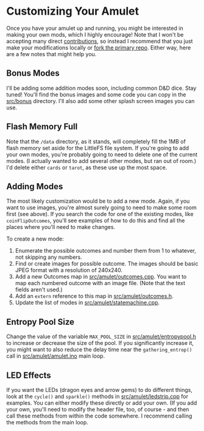 # Customizing Your Amulet

Once you have your amulet up and running, you might be interested in making your own mods, which I highly encourage! Note that I won't be accepting many direct [contributions](Contrib.md), so instead I recommend that you just make your modifications locally or [fork the primary repo](https://docs.github.com/en/get-started/quickstart/fork-a-repo). Either way, here are a few notes that might help you.

## Bonus Modes

I'll be adding some addition modes soon, including common D&D dice. Stay tuned! You'll find the bonus images and some code you can copy in the [src/bonus](../src/bonus) directory. I'll also add some other splash screen images you can use.

## Flash Memory Full

Note that the `/data` directory, as it stands, will completely fill the 1MB of flash memory set aside for the LittleFS file system. If you're going to add your own modes, you're probably going to need to delete one of the current modes. (I actually wanted to add several other modes, but ran out of room.) I'd delete either `cards` or `tarot`, as these use up the most space.

## Adding Modes

The most likely customization would be to add a new mode. Again, if you want to use images, you're almost surely going to need to make some room first (see above). If you search the code for one of the existing modes, like `coinFlipOutcomes`, you'll see examples of how to do this and find all the places where you'll need to make changes.

To create a new mode:

1. Enumerate the possible outcomes and number them from 1 to whatever, not skipping any numbers.
1. Find or create images for possible outcome. The images should be basic JPEG format with a resolution of 240x240.
2. Add a new Outcomes map in [src/amulet/outcomes.cpp](../src/amulet/outcomes.cpp). You want to map each numbered outcome with an image file. (Note that the text fields aren't used.)
3. Add an `extern` reference to this map in [src/amulet/outcomes.h](../src/amulet/outcomes.h).
3. Update the list of modes in [src/amulet/statemachine.cpp](../src/amulet/statemachine.cpp).

## Entropy Pool Size

Change the value of the variable `MAX_POOL_SIZE` in [src/amulet/entropypool.h](../src/amulet/entropypool.h) to increase or decrease the size of the pool. If you significantly increase it, you might want to also reduce the delay time near the `gathering_entrop()` call in [src/amulet/amulet.ino](../src/amulet/amulet.ino) main loop.

## LED Effects

If you want the LEDs (dragon eyes and arrow gems) to do different things, look at the `cycle()` and `sparkle()` methods in [src/amulet/ledstrip.cpp](../src/amulet/ledstrip.cpp) for examples. You can either modify these directly or add your own. (If you add your own,  you'll need to modify the header file, too, of course - and then call these methods from within the code somewhere. I recommend calling the methods from the main loop.